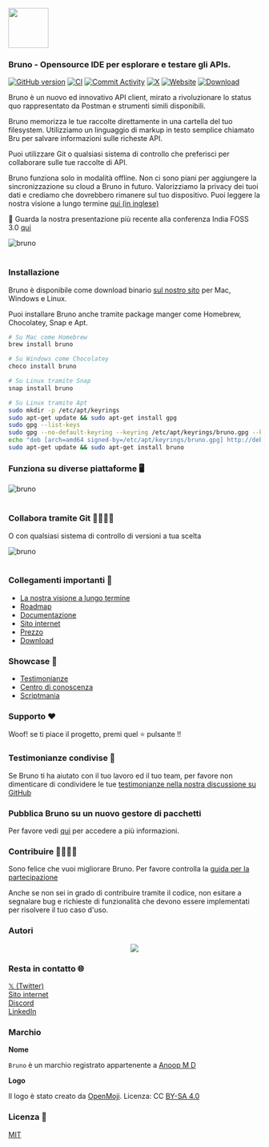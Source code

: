 <br />
<img src="../../assets/images/logo-transparent.png" width="80"/>

### Bruno - Opensource IDE per esplorare e testare gli APIs.

[![GitHub version](https://badge.fury.io/gh/usebruno%2Fbruno.svg)](https://badge.fury.io/gh/usebruno%bruno)
[![CI](https://github.com/usebruno/bruno/actions/workflows/unit-tests.yml/badge.svg?branch=main)](https://github.com/usebruno/bruno/workflows/unit-tests.yml)
[![Commit Activity](https://img.shields.io/github/commit-activity/m/usebruno/bruno)](https://github.com/usebruno/bruno/pulse)
[![X](https://img.shields.io/twitter/follow/use_bruno?style=social&logo=x)](https://twitter.com/use_bruno)
[![Website](https://img.shields.io/badge/Website-Visit-blue)](https://www.usebruno.com)
[![Download](https://img.shields.io/badge/Download-Latest-brightgreen)](https://www.usebruno.com/downloads)

Bruno è un nuovo ed innovativo API client, mirato a rivoluzionare lo status quo rappresentato da Postman e strumenti simili disponibili.

Bruno memorizza le tue raccolte direttamente in una cartella del tuo filesystem. Utilizziamo un linguaggio di markup in testo semplice chiamato Bru per salvare informazioni sulle richeste API.

Puoi utilizzare Git o qualsiasi sistema di controllo che preferisci per collaborare sulle tue raccolte di API.

Bruno funziona solo in modalità offline. Non ci sono piani per aggiungere la sincronizzazione su cloud a Bruno in futuro. Valorizziamo la privacy dei tuoi dati e crediamo che dovrebbero rimanere sul tuo dispositivo. Puoi leggere la nostra visione a lungo termine [qui (in inglese)](https://github.com/usebruno/bruno/discussions/269)

📢 Guarda la nostra presentazione più recente alla conferenza India FOSS 3.0 [qui](https://www.youtube.com/watch?v=7bSMFpbcPiY)

![bruno](/assets/images/landing-2.png) <br /><br />

### Installazione

Bruno è disponibile come download binario [sul nostro sito](https://www.usebruno.com/downloads) per Mac, Windows e Linux.

Puoi installare Bruno anche tramite package manger come Homebrew, Chocolatey, Snap e Apt.

```sh
# Su Mac come Homebrew
brew install bruno

# Su Windows come Chocolatey
choco install bruno

# Su Linux tramite Snap
snap install bruno

# Su Linux tramite Apt
sudo mkdir -p /etc/apt/keyrings
sudo apt-get update && sudo apt-get install gpg
sudo gpg --list-keys
sudo gpg --no-default-keyring --keyring /etc/apt/keyrings/bruno.gpg --keyserver keyserver.ubuntu.com --recv-keys 9FA6017ECABE0266
echo "deb [arch=amd64 signed-by=/etc/apt/keyrings/bruno.gpg] http://debian.usebruno.com/ bruno stable" | sudo tee /etc/apt/sources.list.d/bruno.list
sudo apt-get update && sudo apt-get install bruno
```

### Funziona su diverse piattaforme 🖥️

![bruno](/assets/images/run-anywhere.png) <br /><br />

### Collabora tramite Git 👩‍💻🧑‍💻

O con qualsiasi sistema di controllo di versioni a tua scelta

![bruno](/assets/images/version-control.png) <br /><br />

### Collegamenti importanti 📌

- [La nostra visione a lungo termine](https://github.com/usebruno/bruno/discussions/269)
- [Roadmap](https://github.com/usebruno/bruno/discussions/384)
- [Documentazione](https://docs.usebruno.com)
- [Sito internet](https://www.usebruno.com)
- [Prezzo](https://www.usebruno.com/pricing)
- [Download](https://www.usebruno.com/downloads)

### Showcase 🎥

- [Testimonianze](https://github.com/usebruno/bruno/discussions/343)
- [Centro di conoscenza](https://github.com/usebruno/bruno/discussions/386)
- [Scriptmania](https://github.com/usebruno/bruno/discussions/385)

### Supporto ❤️

Woof! se ti piace il progetto, premi quel ⭐ pulsante !!

### Testimonianze condivise 📣

Se Bruno ti ha aiutato con il tuo lavoro ed il tuo team, per favore non dimenticare di condividere le tue [testimonianze nella nostra discussione su GitHub](https://github.com/usebruno/bruno/discussions/343)

### Pubblica Bruno su un nuovo gestore di pacchetti

Per favore vedi [qui](publishing.md) per accedere a più informazioni.

### Contribuire 👩‍💻🧑‍💻

Sono felice che vuoi migliorare Bruno. Per favore controlla la [guida per la partecipazione](contributing.md)

Anche se non sei in grado di contribuire tramite il codice, non esitare a segnalare bug e richieste di funzionalità che devono essere implementati per risolvere il tuo caso d'uso.

### Autori

<div align="center">
    <a href="https://github.com/usebruno/bruno/graphs/contributors">
        <img src="https://contrib.rocks/image?repo=usebruno/bruno" />
    </a>
</div>

### Resta in contatto 🌐

[𝕏 (Twitter)](https://twitter.com/use_bruno) <br />
[Sito internet](https://www.usebruno.com) <br />
[Discord](https://discord.com/invite/KgcZUncpjq) <br />
[LinkedIn](https://www.linkedin.com/company/usebruno)

### Marchio

**Nome**

`Bruno` è un marchio registrato appartenente a [Anoop M D](https://www.helloanoop.com/)

**Logo**

Il logo è stato creato da [OpenMoji](https://openmoji.org/library/emoji-1F436/). Licenza: CC [BY-SA 4.0](https://creativecommons.org/licenses/by-sa/4.0/)

### Licenza 📄

[MIT](license.md)
